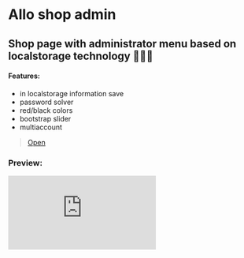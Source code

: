 # Allo shop admin
Shop page with administrator menu based on localstorage technology 👩🏻‍💻
---
#### Features: 
- in localstorage information save
- password solver
- red/black colors
- bootstrap slider
- multiaccount

> [Open]([https://www.google.com](https://allo-admin.netlify.app/))

### Preview: 
![alt-текст](https://files.fm/thumb_show.php?i=2aja5eesq "prev")
